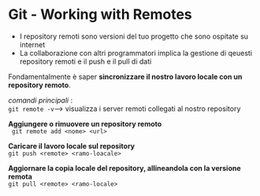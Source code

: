 # Git - Working with Remotes
- I repository remoti sono versioni del tuo progetto che sono ospitate su internet
- La collaborazione con altri programmatori implica la gestione di qeuesti repository remoti e il push e il pull di dati

Fondamentalmente è saper **sincronizzare il nostro lavoro locale con un repository remoto**.

*comandi principali* :\
`git remote -v`--> visualizza i server remoti collegati al nostro repository

**Aggiungere o rimuovere un repository remoto**\
` git remote add <nome> <url>` 

**Caricare il lavoro locale sul repository**\
`git push <remote> <ramo-loacale>`

**Aggiornare la copia locale del repository, allineandola con la versione remota**\
`git pull <remote> <ramo-locale>`
